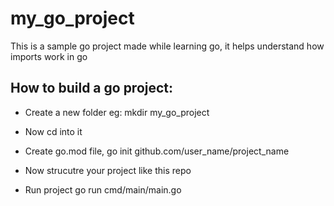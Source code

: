 # my_go_project
This is a sample go project made while learning go, it helps understand how imports work in go


## How to build a go project:

*  Create a new folder 
eg: mkdir my_go_project

* Now cd into it 

* Create go.mod file,
go init github.com/user_name/project_name

* Now strucutre your project like this repo

* Run project
go run cmd/main/main.go


